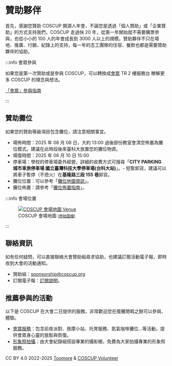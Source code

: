 # 贊助夥伴

首先，感謝您贊助 COSCUP 開源人年會，不論您是透過「個人贊助」或「企業贊助」的方式支持我們，COSCUP 走過快 20 年，從第一年開始就不需要購票參與，也從小小的 100 人的年會成長到 3000 人以上的規模。贊助夥伴不只在場地、推廣、行銷、紀錄上的支持，每一年的志工團隊的住宿、餐飲也都是需要贊助夥伴的協助。

:::info 會眾參與

如果您是第一次贊助或是參與 COSCUP，可以轉換成[會眾](./attendee.md) TR 2 樓服務台 瞭解更多 COSCUP 的理念與想法。

[「會眾」參與指南](./attendee.md)

:::

## 贊助攤位

如果您的贊助等級項目包含攤位，請注意相關事宜。

- 場佈時間：2025 年 08 月 08 日，大約 13:00 過後部份教室會清空佈置為攤位模式。建議在此時段後來臺科大放置您的攤位物資。
- 場復時間：2025 年 08 月 10 日 15:00
- 停車場：學校的停車場委外經營，詳細的收費方式可搜尋「**CITY PARKING 城市車旅停車場 國立臺灣科技大學停車場(台科大站)**」。- 短暫卸貨，建議可以將車子暫停（不熄火）在**基隆路三段 155 巷**卸貨。
- 攤位位置：可以參考「[攤位地圖資訊](https://coscup.org/2025/venue/)」。
- 攤位佈置：請參考「[攤位佈置指南](https://docs.google.com/presentation/d/1Pdzt5qR_u_QkBJ2Q4hGTpcsv0HiVA_8R/)」。

:::info 會場位置

<figure markdown>
    <a href="https://volunteer.coscup.org/doc/coscup_venue.svg">
        <img alt="COSCUP 會場地圖 Venue" src="https://volunteer.coscup.org/doc/coscup_venue.svg">
    </a>
    <figcaption>COSCUP 會場地圖 <small><a href="https://volunteer.coscup.org/doc/coscup_venue.svg">[原始圖檔]</a></small></figcaption>
</figure>

:::

## 聯絡資訊

如有任何疑問，可以直接聯絡大會贊助組尋求協助，也建議訂閱活動電子報，即時收到大會的活動通知。

- 贊助組：<sponsorship@coscup.org>
- 訂閱電子報：[訂閱說明](https://volunteer.coscup.org/docs/zh-TW/about_coscup/newsletters/)。

## 推薦參與的活動

以下是 COSCUP 在大會二日提供的服務，非常歡迎您在擺攤閒暇之餘可以參與、體驗。

- [會眾服務](https://coscup.org/2025/participate/attendee#%E6%9C%83%E7%9C%BE%E6%9C%8D%E5%8B%99)：包含前夜派對、按摩小站、托育服務、氮氣咖啡攤位…等活動，提供會眾身心靈的放鬆與恢復。
- [形象照拍攝](./attendee#%E5%BD%A2%E8%B1%A1%E7%85%A7%E6%8B%8D%E6%94%9D)：由大會紀錄組搭設專業的攝影棚，免費為大家拍攝專業的形象照服務。

CC BY 4.0 2022-2025 [Toomore](https://toomore.net/) & [COSCUP Volunteer](https://volunteer.coscup.org/docs/zh-TW/about_coscup/how_to_participate/)
